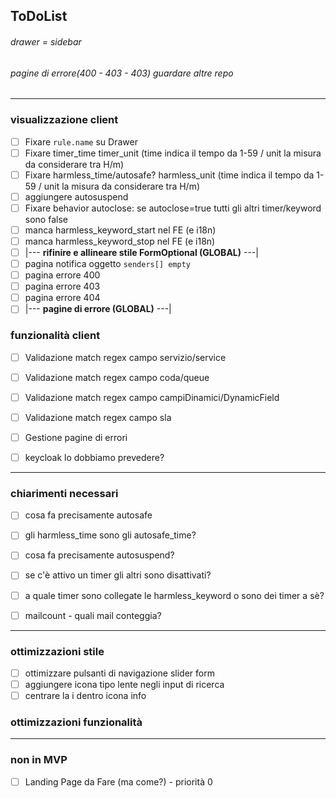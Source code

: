 ## ToDoList
###### drawer = sidebar
###### pagine di errore(400 - 403 - 403) guardare altre repo
<hr>

### visualizzazione client
- [ ] Fixare `rule.name` su Drawer
- [ ] Fixare timer_time timer_unit (time indica il tempo da 1-59 / unit la misura da considerare tra H/m)
- [ ] Fixare harmless_time/autosafe? harmless_unit (time indica il tempo da 1-59 / unit la misura da considerare tra H/m)
- [ ] aggiungere autosuspend
- [ ] Fixare behavior autoclose: se autoclose=true tutti gli altri timer/keyword sono false
- [ ] manca harmless_keyword_start nel FE (e i18n)
- [ ] manca harmless_keyword_stop nel FE (e i18n)
- [ ] |--- <b>rifinire e allineare stile FormOptional (GLOBAL)</b> ---|
- [ ] pagina notifica oggetto `senders[] empty`
- [ ] pagina errore 400
- [ ] pagina errore 403
- [ ] pagina errore 404
- [ ] |--- <b>pagine di errore (GLOBAL)</b> ---|

### funzionalità client
- [ ] Validazione match regex campo servizio/service
- [ ] Validazione match regex campo coda/queue
- [ ] Validazione match regex campo campiDinamici/DynamicField
- [ ] Validazione match regex campo sla
- [ ] Gestione pagine di errori
- [ ] keycloak lo dobbiamo prevedere?


<hr>

### chiarimenti necessari
- [ ] cosa fa precisamente autosafe
- [ ] gli harmless_time sono gli autosafe_time?
- [ ] cosa fa precisamente autosuspend?
- [ ] se c'è attivo un timer gli altri sono disattivati?
- [ ] a quale timer sono collegate le harmless_keyword o sono dei timer a sè?
- [ ] mailcount - quali mail conteggia?


<hr>

### ottimizzazioni stile
- [ ] ottimizzare pulsanti di navigazione slider form
- [ ] aggiungere icona tipo lente negli input di ricerca
- [ ] centrare la i dentro icona info
### ottimizzazioni funzionalità


<hr>

### non in MVP
- [ ] Landing Page da Fare (ma come?) - priorità 0